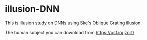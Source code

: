 # illusion-DNN

This is illusion study on DNNs using Ske's Oblique Grating illusion.

The human subject you can download from https://osf.io/jznrt/
